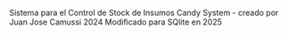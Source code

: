 Sistema para el Control de Stock de Insumos Candy System - creado por Juan Jose Camussi 2024
Modificado para SQlite en 2025